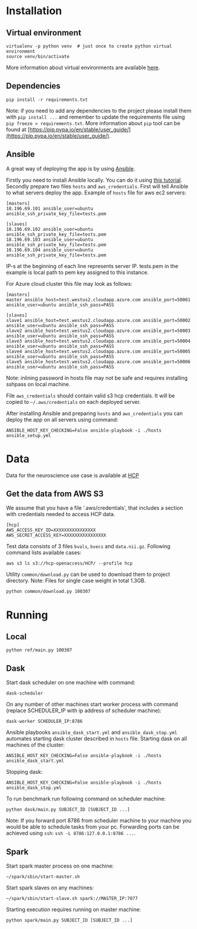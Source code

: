 # Installation
## Virtual environment
```
virtualenv -p python venv  # just once to create python virtual environment
source venv/bin/activate
```
More information about virtual environments are available [here](https://virtualenv.pypa.io/en/stable/).

## Dependencies
```
pip install -r requirements.txt
```
Note: if you need to add any dependencies to the project please install them with `pip install ...` and remember to 
update the requirements file using `pip freeze > requirements.txt`. More information about `pip` tool can be found at
[https://pip.pypa.io/en/stable/user_guide/](https://pip.pypa.io/en/stable/user_guide/).

## Ansible
A great way of deploying the app is by using [Ansible](http://docs.ansible.com/ansible/latest/index.html). 

Firstly you need to install Ansible locally. You can do it using [this tutorial](http://docs.ansible.com/ansible/latest/intro_installation.html).
Secondly prepare two files `hosts` and `aws_credentials`. First will tell Ansible to what servers deploy the app. 
Example of `hosts` file for aws ec2 servers:
```
[masters]
18.196.69.101 ansible_user=ubuntu ansible_ssh_private_key_file=tests.pem

[slaves]
18.196.69.102 ansible_user=ubuntu ansible_ssh_private_key_file=tests.pem
18.196.69.103 ansible_user=ubuntu ansible_ssh_private_key_file=tests.pem
18.196.69.104 ansible_user=ubuntu ansible_ssh_private_key_file=tests.pem
```
IP-s at the beginning of each line represents server IP. tests.pem in the example is local path to pem key assigned to this instance. 

For Azure cloud cluster this file may look as follows:
```
[masters]
master ansible_host=test.westus2.cloudapp.azure.com ansible_port=50001 ansible_user=ubuntu ansible_ssh_pass=PASS

[slaves]
slave1 ansible_host=test.westus2.cloudapp.azure.com ansible_port=50002 ansible_user=ubuntu ansible_ssh_pass=PASS
slave2 ansible_host=test.westus2.cloudapp.azure.com ansible_port=50003 ansible_user=ubuntu ansible_ssh_pass=PASS
slave3 ansible_host=test.westus2.cloudapp.azure.com ansible_port=50004 ansible_user=ubuntu ansible_ssh_pass=PASS
slave4 ansible_host=test.westus2.cloudapp.azure.com ansible_port=50005 ansible_user=ubuntu ansible_ssh_pass=PASS
slave5 ansible_host=test.westus2.cloudapp.azure.com ansible_port=50006 ansible_user=ubuntu ansible_ssh_pass=PASS
```
Note: inlining password in hosts file may not be safe and requires installing sshpass on local machine.

File `aws_credentials` should contain valid s3 hcp credentials. It will be copied to `~/.aws/credentials` on each 
deployed server.

After installing Ansible and preparing `hosts` and `aws_credentials` you can deploy the app on all servers using command:
```
ANSIBLE_HOST_KEY_CHECKING=False ansible-playbook -i ./hosts ansible_setup.yml
```

# Data
Data for the neuroscience use case is available at 
[HCP](https://wiki.humanconnectome.org/display/PublicData/How+To+Connect+to+Connectome+Data+via+AWS)

## Get the data from AWS S3
We assume that you have a file '.aws/credentials', 
that includes a section with credentials needed to access HCP data.
```
[hcp]
AWS_ACCESS_KEY_ID=XXXXXXXXXXXXXXXX
AWS_SECRET_ACCESS_KEY=XXXXXXXXXXXXXXXX
```

Test data consists of 3 files `bvals`, `bvecs` and `data.nii.gz`. Following command lists available cases:
```
aws s3 ls s3://hcp-openaccess/HCP/ --profile hcp
```


Utility `common/download.py` can be used to download them to project directory. Note: Files for single case weight in total 1.3GB.
```
python common/download.py 100307
```

# Running
## Local
```
python ref/main.py 100307
```

## Dask
Start dask scheduler on one machine with command:
```
dask-scheduler
```

On any number of other machines start worker process with command (replace SCHEDULER_IP with ip address of scheduler machine):
```
dask-worker SCHEDULER_IP:8786
```

Ansible playbooks `ansible_dask_start.yml` and `ansible_dask_stop.yml` automates starting dask cluster described in `hosts` file.
Starting dask on all machines of the cluster:
```
ANSIBLE_HOST_KEY_CHECKING=False ansible-playbook -i ./hosts ansible_dask_start.yml
```

Stopping dask:
```
ANSIBLE_HOST_KEY_CHECKING=False ansible-playbook -i ./hosts ansible_dask_stop.yml
```

To run benchmark run following command on scheduler machine:
```
python dask/main.py SUBJECT_ID [SUBJECT_ID ...]
```

Note: If you forward port 8786 from scheduler machine to your machine you would be able to schedule tasks from your pc.
Forwarding ports can be achieved using `ssh`: `ssh -L 8786:127.0.0.1:8786 ...`.

## Spark
Start spark master process on one machine:
```
~/spark/sbin/start-master.sh
```

Start spark slaves on any machines:
```
~/spark/sbin/start-slave.sh spark://MASTER_IP:7077
```

Starting execution requires running on master machine:
```
python spark/main.py SUBJECT_ID [SUBJECT_ID ...]
```
